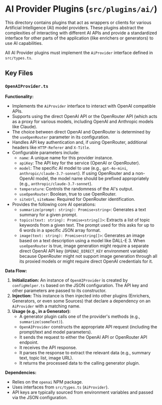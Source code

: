 # AI Provider Plugins (`src/plugins/ai/`)

This directory contains plugins that act as wrappers or clients for various Artificial Intelligence (AI) model providers. These plugins abstract the complexities of interacting with different AI APIs and provide a standardized interface for other parts of the application (like enrichers or generators) to use AI capabilities.

All AI Provider plugins must implement the `AiProvider` interface defined in `src/types.ts`.

## Key Files

### `OpenAIProvider.ts`

**Functionality:**

*   Implements the `AiProvider` interface to interact with OpenAI compatible APIs.
*   Supports using the direct OpenAI API or the OpenRouter API (which acts as a proxy for various models, including OpenAI and Anthropic models like Claude).
*   The choice between direct OpenAI and OpenRouter is determined by the `useOpenRouter` parameter in its configuration.
*   Handles API key authentication and, if using OpenRouter, additional headers like `HTTP-Referer` and `X-Title`.
*   Configurable parameters include:
    *   `name`: A unique name for this provider instance.
    *   `apiKey`: The API key for the service (OpenAI or OpenRouter).
    *   `model`: The specific AI model to use (e.g., `gpt-4o-mini`, `anthropic/claude-3.7-sonnet`). If using OpenRouter and a non-OpenAI model, the model name should be prefixed appropriately (e.g., `anthropic/claude-3.7-sonnet`).
    *   `temperature`: Controls the randomness of the AI's output.
    *   `useOpenRouter`: Boolean, true to use OpenRouter.
    *   `siteUrl`, `siteName`: Required for OpenRouter identification.
*   Provides the following core AI operations:
    *   `summarize(prompt: string): Promise<string>`: Generates a text summary for a given prompt.
    *   `topics(text: string): Promise<string[]>`: Extracts a list of topic keywords from a given text. The prompt used for this asks for up to 6 words in a specific JSON array format.
    *   `image(text: string): Promise<string[]>`: Generates an image based on a text description using a model like DALL-E 3. When `useOpenRouter` is true, image generation might require a separate direct OpenAI API key (`OPENAI_DIRECT_KEY` environment variable) because OpenRouter might not support image generation through all its proxied models or might require direct OpenAI credentials for it.

**Data Flow:**

1.  **Initialization:** An instance of `OpenAIProvider` is created by `configHelper.ts` based on the JSON configuration. The API key and other parameters are passed to its constructor.
2.  **Injection:** This instance is then injected into other plugins (Enrichers, Generators, or even some Sources) that declare a dependency on an `AiProvider` with a matching name.
3.  **Usage (e.g., in a Generator):**
    *   A generator plugin calls one of the provider's methods (e.g., `summarize(someText)`).
    *   `OpenAIProvider` constructs the appropriate API request (including the prompt/text and model parameters).
    *   It sends the request to either the OpenAI API or OpenRouter API endpoint.
    *   It receives the API response.
    *   It parses the response to extract the relevant data (e.g., summary text, topic list, image URL).
    *   It returns the processed data to the calling generator plugin.

**Dependencies:**

*   Relies on the `openai` NPM package.
*   Uses interfaces from `src/types.ts` (`AiProvider`).
*   API keys are typically sourced from environment variables and passed via the JSON configuration. 
